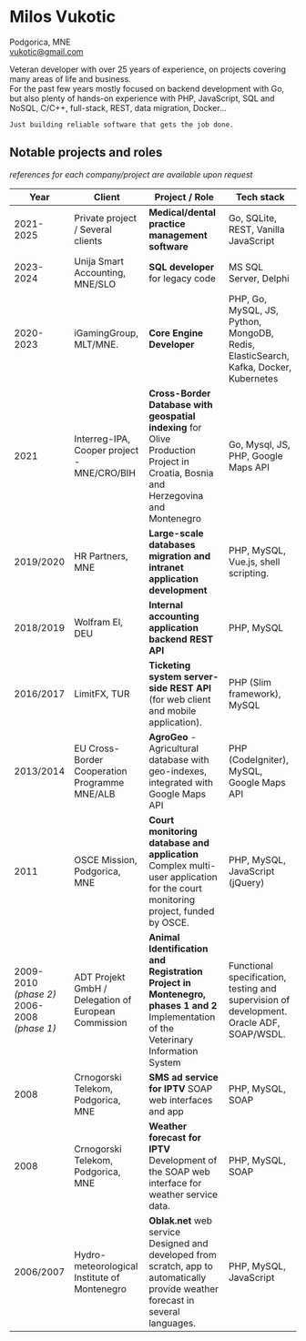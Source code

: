 # Milos Vukotic
Podgorica, MNE  
[vukotic&#64;gmail&#46;com](mailto:vukotic&#64;gmail&#46;com)

Veteran developer with over 25 years of experience, on projects covering many areas of life and business.  
For the past few years mostly focused on backend development with Go, but also plenty of hands-on experience with PHP, JavaScript, SQL and NoSQL, C/C++, full-stack, REST, data migration, Docker... 

`Just building reliable software that gets the job done.`

## Notable projects and roles  
_references for each company/project are available upon request_

| **Year** | **Client** | **Project / Role** | **Tech stack** |
| --- | --- | --- | --- |
| 2021-2025 | Private project / Several clients | **Medical/dental practice management software** | Go, SQLite, REST, Vanilla JavaScript |
| 2023-2024 | Unija Smart Accounting, MNE/SLO | **SQL developer** for legacy code | MS SQL Server, Delphi |
| 2020-2023 | iGamingGroup, MLT/MNE. | **Core Engine Developer** | PHP, Go, MySQL, JS, Python, MongoDB, Redis, ElasticSearch, Kafka, Docker, Kubernetes |
| 2021 | Interreg-IPA, Cooper project - MNE/CRO/BIH | **Cross-Border Database with geospatial indexing** for Olive Production Project in Croatia, Bosnia and Herzegovina and Montenegro | Go, Mysql, JS, PHP, Google Maps API |
| 2019/2020 | HR Partners, MNE | **Large-scale databases migration and intranet application development** | PHP, MySQL, Vue.js, shell scripting. |
| 2018/2019 | Wolfram El, DEU | **Internal accounting application backend REST API** | PHP, MySQL |
| 2016/2017 | LimitFX, TUR | **Ticketing system server-side REST API** (for web client and mobile application). | PHP (Slim framework), MySQL |
| 2013/2014 | EU Cross-Border Cooperation Programme MNE/ALB | **AgroGeo** - Agricultural database with geo-indexes, integrated with Google Maps API | PHP (CodeIgniter), MySQL, Google Maps API |
| 2011 | OSCE Mission, Podgorica, MNE | **Court monitoring database and application** Complex multi- user application for the court monitoring  project, funded by OSCE. | PHP, MySQL, JavaScript (jQuery) |
| 2009-2010  _(phase 2)_<br> 2006-2008  _(phase 1)_ | ADT Projekt GmbH / Delegation of European Commission | **Animal Identification and Registration Project in Montenegro, phases 1 and 2**  Implementation of the Veterinary Information System | Functional specification, testing and supervision of  development. Oracle ADF, SOAP/WSDL. |
| 2008 | Crnogorski Telekom, Podgorica, MNE | **SMS ad service for IPTV**  SOAP web interfaces and app | PHP, MySQL, SOAP |
| 2008 | Crnogorski Telekom, Podgorica, MNE | **Weather forecast for IPTV**  Development of the SOAP web interface for weather service data. | PHP, MySQL, SOAP |
| 2006/2007 | Hydro-meteorological Institute of Montenegro | **Oblak.net** web service  Designed and developed from scratch, app to automatically provide weather forecast in several languages. | PHP, MySQL, JavaScript |

